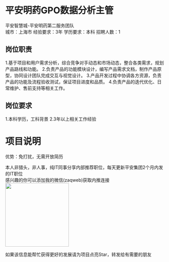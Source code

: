 # 平安明药GPO数据分析主管
平安智慧城-平安明药第二服务团队  
城市：上海市 经验要求：3年 学历要求：本科  招聘人数：1

## 岗位职责
1.基于项目和用户需求分析，综合竞争对手动态和市场动态，整合各类需求，规划产品路线和功能。
   2.负责产品的功能模块设计，编写产品需求文档，制作产品原型，协同设计团队完成交互与视觉设计。
   3.产品开发过程中协调各方资源，负责产品的功能及流程验收测试，保证项目进度和品质。
   4.负责产品的迭代优化、日常维护、售前支持等相关工作。

## 岗位要求
1.本科学历，工科背景
   2.3年以上相关工作经验

# 项目说明

优势：免打扰，无需开放简历

本人非猎头，非人事，纯IT同事分享内部推荐职位，每天更新平安集团2个月内发的IT职位  
感兴趣的你可以添加我的微信(zaqweb)获取内推连接  
<img src="https://github.com/zaqweb/PA-IT-JOBS/blob/master/WechatICode.jpeg"  height="200" width="200">

如果该信息能帮忙获得更好的发展请为项目点亮Star，转发给有需要的朋友




